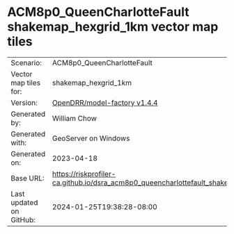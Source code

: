 # ACM8p0_QueenCharlotteFault shakemap_hexgrid_1km vector map tiles

|    			|			|
| --------------------- | --------------------- |
| Scenario:		| ACM8p0_QueenCharlotteFault		|
| Vector map tiles for:	| shakemap_hexgrid_1km		|
| Version:		| [OpenDRR/model-factory v1.4.4](https://github.com/OpenDRR/model-factory/releases/tag/v1.4.4)	|
| Generated by:		| William Chow	|
| Generated with:	| GeoServer on Windows	|
| Generated on:		| 2023-04-18	|
| Base URL:		| <https://riskprofiler-ca.github.io/dsra_acm8p0_queencharlottefault_shakemap_hexgrid_1km/> |
| Last updated on GitHub: | 2024-01-25T19:38:28-08:00 |
